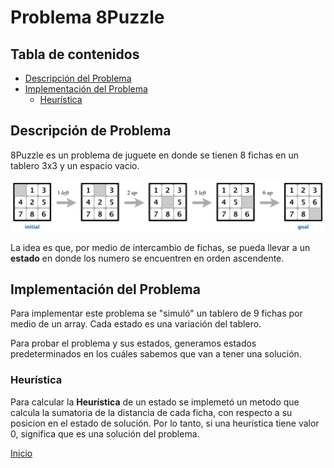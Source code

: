 # Problema 8Puzzle

## Tabla de contenidos

- [Descripción del Problema](#descripci-n-del-problema)
- [Implementación del Problema](#implementaci-n-del-problema)
  - [Heurística](#heur-stica)

## Descripción de Problema

8Puzzle es un problema de juguete en donde se tienen 8 fichas en un tablero 3x3 y un espacio vacio.

![8PuzzleTestCase](../../tests/8Puzzle/Case01.png)

La idea es que, por medio de intercambio de fichas, se pueda llevar a un **estado** en donde los numero se encuentren en orden ascendente.

## Implementación del Problema

Para implementar este problema se "simuló" un tablero de 9 fichas por medio de un array. Cada estado es una variación del tablero.

Para probar el problema y sus estados, generamos estados predeterminados en los cuáles sabemos que van a tener una solución.

### Heurística

Para calcular la **Heurística** de un estado se implemetó un metodo que calcula la sumatoria de la distancia de cada ficha, con respecto a su posicion en el estado de solución. Por lo tanto, si una heurística tiene valor 0, significa que es una solución del problema.

[Inicio](../../README.md)